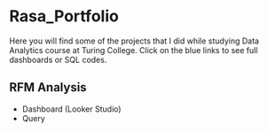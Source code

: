 # Rasa_Portfolio
Here you will find some of the projects that I did while studying Data Analytics course at Turing College. 
Click on the blue links to see full dashboards or SQL codes.

## RFM Analysis

- Dashboard (Looker Studio)
- Query




